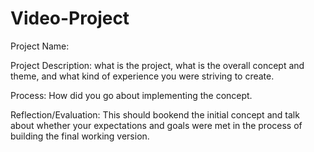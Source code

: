 # Video-Project
 
Project Name:

Project Description: what is the project, what is the overall concept and theme, and what kind of experience you were striving to create.

Process: How did you go about implementing the concept.

Reflection/Evaluation: This should bookend the initial concept and talk about whether your expectations and goals were met in the process of building the final working version.
